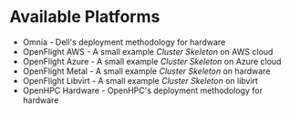 # Available Platforms

- Omnia - Dell's deployment methodology for hardware
- OpenFlight AWS - A small example _Cluster Skeleton_ on AWS cloud
- OpenFlight Azure - A small example _Cluster Skeleton_ on Azure cloud
- OpenFlight Metal - A small example _Cluster Skeleton_ on hardware
- OpenFlight Libvirt - A small example _Cluster Skeleton_ on libvirt
- OpenHPC Hardware - OpenHPC's deployment methodology for hardware
